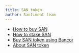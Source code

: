 ```yaml
---
title: SAN token
author: Santiment team
---
```


- [How to buy SAN](/san-token/how-to-buy-san/)
- [How to stake SAN](/san-token/how-to-stake-san/)
- [Buy SAN token using Bancor](/san-token/buy-san-token-using-bancor/)
- [About SAN token](/san-token/about-san-token/)

